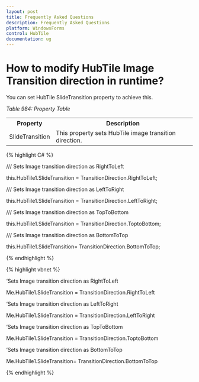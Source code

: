 ```yaml
---
layout: post
title: Frequently Asked Questions
description: Frequently Asked Questions
platform: WindowsForms
control: HubTile
documentation: ug
--- 
```



# How to modify HubTile Image Transition direction in runtime?

You can set HubTile SlideTransition property to achieve this.

_Table 984: Property Table_

<Table>
<tr>
<th>Property</th>
<th>Description</th>
</tr>
<tr>
<td>SlideTransition</td>
<td>This property sets HubTile image transition direction.</td>
</tr>
</Table>


{% highlight C# %} 

 

/// Sets Image transition direction as RightToLeft

this.HubTile1.SlideTransition = TransitionDirection.RightToLeft;

 

/// Sets Image transition direction as LeftToRight

this.HubTile1.SlideTransition = TransitionDirection.LeftToRight;

 

/// Sets Image transition direction as TopToBottom

this.HubTile1.SlideTransition = TransitionDirection.ToptoBottom;

 

/// Sets Image transition direction as BottomToTop

this.HubTile1.SlideTransition= TransitionDirection.BottomToTop;

  {% endhighlight %}


{% highlight vbnet %} 

 

‘Sets Image transition direction as RightToLeft

Me.HubTile1.SlideTransition = TransitionDirection.RightToLeft

 

‘Sets Image transition direction as LeftToRight

Me.HubTile1.SlideTransition = TransitionDirection.LeftToRight

 

‘Sets Image transition direction as TopToBottom

Me.HubTile1.SlideTransition = TransitionDirection.ToptoBottom

 

‘Sets Image transition direction as BottomToTop

Me.HubTile1.SlideTransition= TransitionDirection.BottomToTop

 {% endhighlight %}
